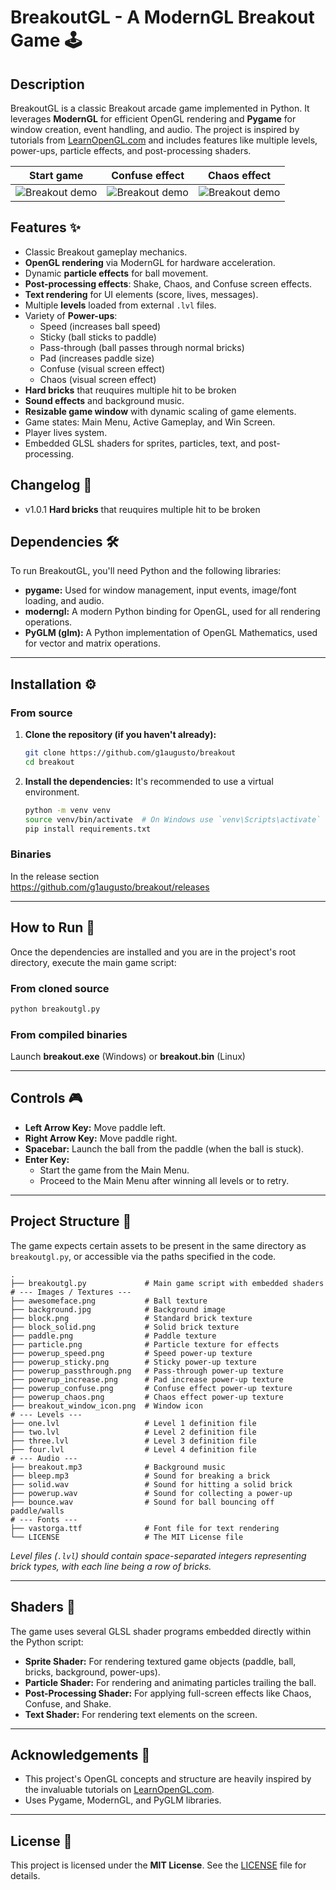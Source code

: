# BreakoutGL - A ModernGL Breakout Game 🕹️

## Description

BreakoutGL is a classic Breakout arcade game implemented in Python. It leverages **ModernGL** for efficient OpenGL rendering and **Pygame** for window creation, event handling, and audio. The project is inspired by tutorials from [LearnOpenGL.com](https://learnopengl.com/) and includes features like multiple levels, power-ups, particle effects, and post-processing shaders.

| Start game | Confuse effect | Chaos effect |
|---|---|---|
|![Breakout demo](README/BreakoutIntro.gif)|![Breakout demo](README/BreakoutConfuse.gif)|![Breakout demo](README/BreakoutChaos.gif)

## Features ✨

* Classic Breakout gameplay mechanics.
* **OpenGL rendering** via ModernGL for hardware acceleration.
* Dynamic **particle effects** for ball movement.
* **Post-processing effects**: Shake, Chaos, and Confuse screen effects.
* **Text rendering** for UI elements (score, lives, messages).
* Multiple **levels** loaded from external `.lvl` files.
* Variety of **Power-ups**:
    * Speed (increases ball speed)
    * Sticky (ball sticks to paddle)
    * Pass-through (ball passes through normal bricks)
    * Pad (increases paddle size)
    * Confuse (visual screen effect)
    * Chaos (visual screen effect)
* **Hard bricks** that reuquires multiple hit to be broken
* **Sound effects** and background music.
* **Resizable game window** with dynamic scaling of game elements.
* Game states: Main Menu, Active Gameplay, and Win Screen.
* Player lives system.
* Embedded GLSL shaders for sprites, particles, text, and post-processing.


## Changelog 📃
* v1.0.1  **Hard bricks** that reuquires multiple hit to be broken



## Dependencies 🛠️

To run BreakoutGL, you'll need Python and the following libraries:

* **pygame:** Used for window management, input events, image/font loading, and audio.
* **moderngl:** A modern Python binding for OpenGL, used for all rendering operations.
* **PyGLM (glm):** A Python implementation of OpenGL Mathematics, used for vector and matrix operations.

---
  
## Installation ⚙️

### From source
1.  **Clone the repository (if you haven't already):**
    ```bash
    git clone https://github.com/g1augusto/breakout 
    cd breakout 
    ```

2.  **Install the dependencies:**
    It's recommended to use a virtual environment.
    ```bash
    python -m venv venv
    source venv/bin/activate  # On Windows use `venv\Scripts\activate`
    pip install requirements.txt
    ```

### Binaries

In the release section<br>
https://github.com/g1augusto/breakout/releases

---

## How to Run 🚀

Once the dependencies are installed and you are in the project's root directory, execute the main game script:

### From cloned source
```bash
python breakoutgl.py
```

### From compiled binaries
Launch <b>breakout.exe</b> (Windows) or <b>breakout.bin</b> (Linux) 

-----

## Controls 🎮

  * **Left Arrow Key:** Move paddle left.
  * **Right Arrow Key:** Move paddle right.
  * **Spacebar:** Launch the ball from the paddle (when the ball is stuck).
  * **Enter Key:**
      * Start the game from the Main Menu.
      * Proceed to the Main Menu after winning all levels or to retry.

-----

## Project Structure 📂

The game expects certain assets to be present in the same directory as `breakoutgl.py`, or accessible via the paths specified in the code.

```
.
├── breakoutgl.py             # Main game script with embedded shaders
# --- Images / Textures ---
├── awesomeface.png           # Ball texture
├── background.jpg            # Background image
├── block.png                 # Standard brick texture
├── block_solid.png           # Solid brick texture
├── paddle.png                # Paddle texture
├── particle.png              # Particle texture for effects
├── powerup_speed.png         # Speed power-up texture
├── powerup_sticky.png        # Sticky power-up texture
├── powerup_passthrough.png   # Pass-through power-up texture
├── powerup_increase.png      # Pad increase power-up texture
├── powerup_confuse.png       # Confuse effect power-up texture
├── powerup_chaos.png         # Chaos effect power-up texture
├── breakout_window_icon.png  # Window icon
# --- Levels ---
├── one.lvl                   # Level 1 definition file
├── two.lvl                   # Level 2 definition file
├── three.lvl                 # Level 3 definition file
├── four.lvl                  # Level 4 definition file
# --- Audio ---
├── breakout.mp3              # Background music
├── bleep.mp3                 # Sound for breaking a brick
├── solid.wav                 # Sound for hitting a solid brick
├── powerup.wav               # Sound for collecting a power-up
├── bounce.wav                # Sound for ball bouncing off paddle/walls
# --- Fonts ---
├── vastorga.ttf              # Font file for text rendering
└── LICENSE                   # The MIT License file
```

*Level files (`.lvl`) should contain space-separated integers representing brick types, with each line being a row of bricks.*

-----

## Shaders 🎨

The game uses several GLSL shader programs embedded directly within the Python script:

  * **Sprite Shader:** For rendering textured game objects (paddle, ball, bricks, background, power-ups).
  * **Particle Shader:** For rendering and animating particles trailing the ball.
  * **Post-Processing Shader:** For applying full-screen effects like Chaos, Confuse, and Shake.
  * **Text Shader:** For rendering text elements on the screen.

-----

## Acknowledgements 🙏

  * This project's OpenGL concepts and structure are heavily inspired by the invaluable tutorials on [LearnOpenGL.com](https://learnopengl.com/).
  * Uses Pygame, ModernGL, and PyGLM libraries.

-----

## License 📄

This project is licensed under the **MIT License**. See the [LICENSE](https://github.com/g1augusto/breakout?tab=MIT-1-ov-file#MIT-1-ov-file) file for details.

